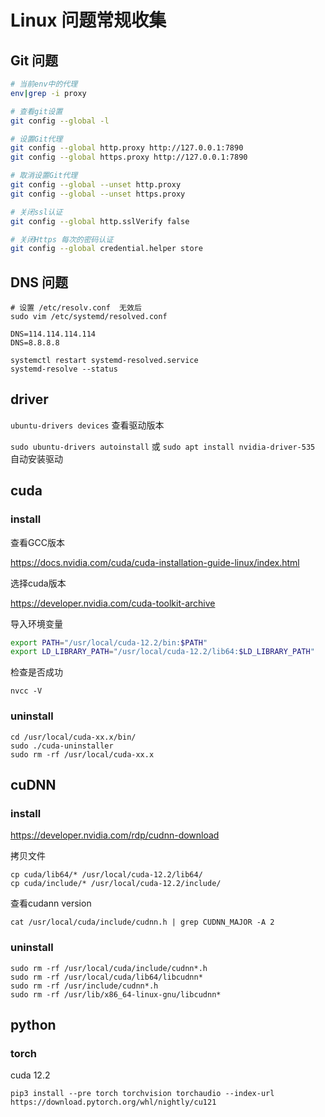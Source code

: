 # Linux 问题常规收集

## Git 问题

```bash
# 当前env中的代理
env|grep -i proxy

# 查看git设置
git config --global -l

# 设置Git代理
git config --global http.proxy http://127.0.0.1:7890
git config --global https.proxy http://127.0.0.1:7890

# 取消设置Git代理
git config --global --unset http.proxy 
git config --global --unset https.proxy 

# 关闭ssl认证
git config --global http.sslVerify false

# 关闭Https 每次的密码认证
git config --global credential.helper store
```

## DNS 问题

```
# 设置 /etc/resolv.conf  无效后
sudo vim /etc/systemd/resolved.conf 

DNS=114.114.114.114
DNS=8.8.8.8

systemctl restart systemd-resolved.service
systemd-resolve --status
```

## driver 

`ubuntu-drivers devices` 查看驱动版本

`sudo ubuntu-drivers autoinstall` 或 `sudo apt install nvidia-driver-535` 自动安装驱动


## cuda

### install

查看GCC版本

https://docs.nvidia.com/cuda/cuda-installation-guide-linux/index.html 


选择cuda版本

https://developer.nvidia.com/cuda-toolkit-archive


导入环境变量

```bash
export PATH="/usr/local/cuda-12.2/bin:$PATH"
export LD_LIBRARY_PATH="/usr/local/cuda-12.2/lib64:$LD_LIBRARY_PATH"  
```
检查是否成功

`nvcc -V`

### uninstall 

```
cd /usr/local/cuda-xx.x/bin/
sudo ./cuda-uninstaller
sudo rm -rf /usr/local/cuda-xx.x
```

## cuDNN

### install

https://developer.nvidia.com/rdp/cudnn-download


拷贝文件

```
cp cuda/lib64/* /usr/local/cuda-12.2/lib64/
cp cuda/include/* /usr/local/cuda-12.2/include/
```

查看cudann version

```
cat /usr/local/cuda/include/cudnn.h | grep CUDNN_MAJOR -A 2

```

### uninstall

```
sudo rm -rf /usr/local/cuda/include/cudnn*.h
sudo rm -rf /usr/local/cuda/lib64/libcudnn*
sudo rm -rf /usr/include/cudnn*.h
sudo rm -rf /usr/lib/x86_64-linux-gnu/libcudnn*
```


## python

### torch

cuda 12.2

```pip3 install --pre torch torchvision torchaudio --index-url https://download.pytorch.org/whl/nightly/cu121```
